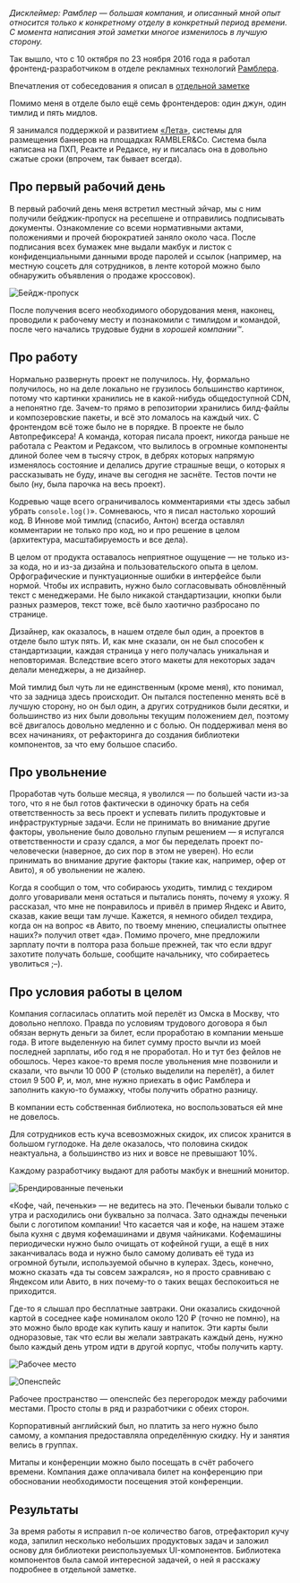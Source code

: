 _Дисклеймер: Рамблер — большая компания, и описанный мной опыт относится только к конкретному отделу в конкретный период времени. С момента написания этой заметки многое изменилось в лучшую сторону._

<div class="aside">
  <p class="aside__paragraph">Так вышло, что с 10 октября по 23 ноября 2016 года я работал фронтенд-разработчиком в отделе рекламных технологий <a href="https://rambler-co.ru">Рамблера</a>.</p>
  <aside class="aside__note">
    Впечатления от собеседования я описал в <a href="/notes/searching-for-job-2016">отдельной заметке</a>
  </aside>
</div>

Помимо меня в отделе было ещё семь фронтендеров: один джун, один тимлид и пять мидлов.

Я занимался поддержкой и развитием [«Лета»](https://leto.rambler-co.ru/), системы для размещения баннеров на площадках RAMBLER&Co. Система была написана на ПХП, Реакте и Редаксе, ну и писалась она в довольно сжатые сроки (впрочем, так бывает всегда).

## Про первый рабочий день

В первый рабочий день меня встретил местный эйчар, мы с ним получили бейджик-пропуск на ресепшене и отправились подписывать документы. Ознакомление со всеми нормативными актами, положениями и прочей бюрократией заняло около часа. После подписания всех бумажек мне выдали макбук и листок с конфиденциальными данными вроде паролей и ссылок (например, на местную соцсеть для сотрудников, в ленте которой можно было обнаружить объявления о продаже кроссовок).

![Бейдж-пропуск](badge.png)

После получения всего необходимого оборудования меня, наконец, проводили к рабочему месту и познакомили с тимлидом и командой, после чего начались трудовые будни в _хорошей компании™_.

## Про работу

Нормально развернуть проект не получилось. Ну, формально получилось, но на деле локально не грузилось большинство картинок, потому что картинки хранились не в какой-нибудь общедоступной CDN, а непонятно где. Зачем-то прямо в репозитории хранились билд-файлы и композеровские пакеты, и всё это ломалось на каждый чих. С фронтендом всё тоже было не в порядке. В проекте не было Автопрефиксера! А команда, которая писала проект, никогда раньше не работала с Реактом и Редаксом, что вылилось в огромные компоненты длиной более чем в тысячу строк, в дебрях которых напрямую изменялось состояние и делались другие страшные вещи, о которых я рассказывать не буду, иначе вы сегодня не заснёте. Тестов почти не было (ну, была парочка на весь проект).

Кодревью чаще всего ограничивалось комментариями «ты здесь забыл убрать `console.log()`». Сомневаюсь, что я писал настолько хороший код. В Иннове мой тимлид (спасибо, Антон) всегда оставлял комментарии не только про код, но и про решение в целом (архитектура, масштабируемость и все дела).

В целом от продукта оставалось неприятное ощущение — не только из-за кода, но и из-за дизайна и пользовательского опыта в целом. Орфографические и пунктуационные ошибки в интерфейсе были нормой. Чтобы их исправить, нужно было согласовывать обновлённый текст с менеджерами. Не было никакой стандартизации, кнопки были разных размеров, текст тоже, всё было хаотично разбросано по странице.

Дизайнер, как оказалось, в нашем отделе был один, а проектов в отделе было штук пять. И, как мне сказали, он не был способен к стандартизации, каждая страница у него получалась уникальная и неповторимая. Вследствие всего этого макеты для некоторых задач делали менеджеры, а не дизайнер.

Мой тимлид был чуть ли не единственным (кроме меня), кто понимал, что за задница здесь происходит. Он пытался постепенно менять всё в лучшую сторону, но он был один, а других сотрудников были десятки, и большинство из них были довольны текущим положением дел, поэтому всё двигалось довольно медленно и с болью. Он поддерживал меня во всех начинаниях, от рефакторинга до создания библиотеки компонентов, за что ему большое спасибо.

## Про увольнение

Проработав чуть больше месяца, я уволился — по большей части из-за того, что я не был готов фактически в одиночку брать на себя ответственность за весь проект и успевать пилить продуктовые и инфраструктурные задачи. Если не принимать во внимание другие факторы, увольнение было довольно глупым решением — я испугался ответственности и сразу сдался, а мог бы переделать проект по-человечески (наверное, до сих пор в этом не уверен). Но если принимать во внимание другие факторы (такие как, например, офер от Авито), я об увольнении не жалею.

Когда я сообщил о том, что собираюсь уходить, тимлид с техдиром долго уговаривали меня остаться и пытались понять, почему я ухожу. Я рассказал, что мне не понравилось и привёл в пример Яндекс и Авито, сказав, какие вещи там лучше. Кажется, я немного обидел техдира, когда он на вопрос «в Авито, по твоему мнению, специалисты опытнее наших?» получил ответ «да». Помимо прочего, мне предложили зарплату почти в полтора раза больше прежней, так что если вдруг захотите получать больше, сообщите начальнику, что собираетесь уволиться ;–).

## Про условия работы в целом

Компания согласилась оплатить мой перелёт из Омска в Москву, что довольно неплохо. Правда по условиям трудового договора я был обязан вернуть деньги за билет, если проработаю в компании меньше года. В итоге выделенную на билет сумму просто вычли из моей последней зарплаты, ибо год я не проработал. Но и тут без фейлов не обошлось. Через какое-то время после увольнения мне позвонили и сказали, что вычли 10 000 ₽ (столько выделили на перелёт), а билет стоил 9 500 ₽, и, мол, мне нужно приехать в офис Рамблера и заполнить какую-то бумажку, чтобы получить обратно разницу.

В компании есть собственная библиотека, но воспользоваться ей мне не довелось.

Для сотрудников есть куча всевозможных скидок, их список хранится в большом гуглодоке. На деле оказалось, что половина скидок неактуальна, а большинство из них и вовсе не превышают 10%.

Каждому разработчику выдают для работы макбук и внешний монитор.

![Брендированные печеньки](cookies.jpg)

«Кофе, чай, печеньки» — не ведитесь на это. Печеньки бывали только с утра и расходились они буквально за полчаса. Зато однажды печеньки были с логотипом компании! Что касается чая и кофе, на нашем этаже была кухня с двумя кофемашинами и двумя чайниками. Кофемашины периодически нужно было очищать от кофейной гущи, а ещё в них заканчивалась вода и нужно было самому доливать её туда из огромной бутыли, используемой обычно в кулерах. Здесь, конечно, можно сказать «да ты совсем зажрался», но я просто сравниваю с Яндексом или Авито, в них почему-то о таких вещах беспокоиться не приходится.

Где-то я слышал про бесплатные завтраки. Они оказались скидочной картой в соседнее кафе номиналом около 120 ₽ (точно не помню), на это можно было вроде как купить кашу и напиток. Эти карты были одноразовые, так что если вы желали завтракать каждый день, нужно было каждый день утром идти в другой корпус, чтобы получить карту.

![Рабочее место](workplace.jpg)

![Опенспейс](openspace.jpg)

Рабочее пространство — опенспейс без перегородок между рабочими местами. Просто столы в ряд и разработчики с обеих сторон.

Корпоративный английский был, но платить за него нужно было самому, а компания предоставляла определённую скидку. Ну и занятия велись в группах.

Митапы и конференции можно было посещать в счёт рабочего времени. Компания даже оплачивала билет на конференцию при обосновании необходимости посещения этой конференции.

## Результаты

За время работы я исправил n-ое количество багов, отрефакторил кучу кода, запилил несколько небольших продуктовых задач и заложил основу для библиотеки реиспользуемых UI-компонентов. Библиотека компонентов была самой интересной задачей, о ней я расскажу подробнее в отдельной заметке.
